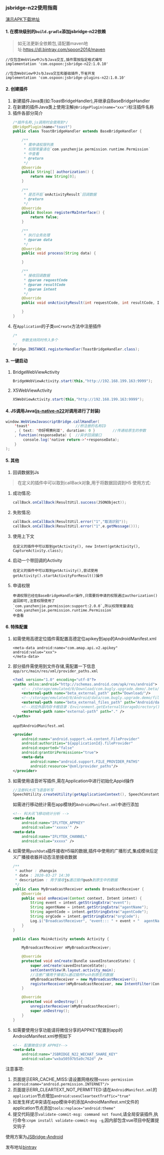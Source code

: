 ### jsbridge-n22使用指南 ###

[演示APK下载地址](http://android.n22.online/bdph)

#### 1. 在模块级别的`build.gradle`添加jsbridge-n22依赖
> 如无法更新全依赖包,请配置maven地址:https://dl.bintray.com/spoon2014/maven

```
//仅包含WebView中Js与Java交互,插件需按指定格式编写
implementation 'com.ospoon:jsbridge-n22:1.0.10'

//包含WebView中Js与Java交互和基础插件,节省开发
implementation 'com.ospoon:jsbridge-plugins-n22:1.0.10'
```

#### 2. 创建插件 #####

1. 新建插件Java类(如:ToastBridgeHandler),并继承自BaseBridgeHandler
2. 在新建的插件Java类上使用注解`@BridgePlugin(name="xxx")`标注插件名称
3. 插件各部分简介
    ```java
    /*插件名称,js调用时会使用到*/
    @BridgePlugin(name="toast")
    public class ToastBridgeHandler extends BaseBridgeHandler {
    
        /**
         * 需申请权限列表
         * 权限常量请在`com.yanzhenjie.permission.runtime.Permission`
         * 中查看
         * @return
         */
        @Override
        public String[] authorization() {
            return new String[0];
        }
    
        /**
         * 是否开启`onActivityResult`回调数据
         * @return
         */
        @Override
        public Boolean registerMaInterface() {
            return false;
        }
    
        /**
         * 执行业务处理
         * @param data
         */
        @Override
        public void process(String data) {
    
        }
    
        /**
         * 接收回调数据
         * @param requestCode
         * @param resultCode
         * @param intent
         */
        @Override
        public void onActivityResult(int requestCode, int resultCode, Intent intent) {
    
        }
    }
    ```
4. 在`Application`的子类`onCreate`方法中注册插件
    ```java
    /*
        参数支持同时传入多个
    */
    Bridge.INSTANCE.registerHandler(ToastBridgeHandler.class);
    ```
 #### 3. 一键启动
 1. BridgeWebViewActivity
     ```java
     BridgeWebViewActivity.start(this,"http://192.168.199.163:9999");
     ```
 2. X5WebViewActivity
    ```java
    X5WebViewActivity.start(this,"http://192.168.199.163:9999");
    ```
 
#### 4. JS调用Java([js-native-n22](./vue-js-java/src/utils/js-native-n22/readme.md)对调用进行了封装) ####
```java
window.WebViewJavascriptBridge.callHandler(
    'toast'                     //桥注册的名称ID
    , { text: '你好啊赛利亚', duration: 0 }        //传递给原生的参数
    , function(responseData) {  //异步回调接口
        console.log('native return->'+responseData);
    }
);
```

#### 5. 其他 ####
1. 回调数据到Js
> 在定义的插件中可以取到callBack对象,用于将数据回调到H5
使用方式:
1. 成功情况:
    ```java
    callBack.onCallBack(ResultUtil.success(JSONObject));
    ```
2. 失败情况:
    ```java
    callBack.onCallBack(ResultUtil.error("1","取消识别"));
    callBack.onCallBack(ResultUtil.error("1",e.getMessage()));
    ```
2. 使用上下文
    ```
    在定义的插件中可以取到getActivity(), new Intent(getActivity(), CaptureActivity.class);
    ```
3. 启动一个带回调的Activity
    ```
    在定义的插件中可以取到getActivity(),尝试使用getActivity().startActivityForResult()操作
    ```
4. 申请权限
    ```
    申请权限已经在BaseBridgeHandler操作,只需要将申请的权限通过authorization()返回即可,注意权限使用了
    `com.yanzhenjie.permission:support:2.0.0`,所以权限常量请在`com.yanzhenjie.permission.runtime.Permission`
    中查看
    ```

#### 6. 特殊配置 ####
1. 如需使用高德定位插件需配置高德定位apikey到app的AndroidManifest.xml
    ```
    <meta-data android:name="com.amap.api.v2.apikey" android:value="xxx">
    </meta-data>
    ```
2. 部分插件需使用到文件存储,需配置一下信息
    `app/src/main/res/xml/provider_paths.xml`
    ```xml
    <?xml version="1.0" encoding="utf-8"?>
    <paths xmlns:android="http://schemas.android.com/apk/res/android">
        <!-- /storage/emulated/0/Download/com.bugly.upgrade.demo/.beta/apk-->
        <external-path name="beta_external_path" path="Download/"/>
        <!--/storage/emulated/0/Android/data/com.bugly.upgrade.demo/files/apk/-->
        <external-path name="beta_external_files_path" path="Android/data/"/>
        <!--对应外部内存卡根目录：Environment.getExternalStorageDirectory()-->
        <external-path name="external-path" path="." />
    </paths>
    ```
    
    `app的AndroidManifest.xml`
    ```xml
    <provider
        android:name="android.support.v4.content.FileProvider"
        android:authorities="${applicationId}.fileProvider"
        android:exported="false"
        android:grantUriPermissions="true">
        <meta-data
            android:name="android.support.FILE_PROVIDER_PATHS"
            android:resource="@xml/provider_paths"/>
    </provider>
    ```
3. 如需使用语音听写插件,需在Application中进行初始化Appid操作
    ```java
    //注册科大讯飞语音听写
    SpeechUtility.createUtility(getApplicationContext(), SpeechConstant.APPID +"=xxxxx");
    ```
    如需进行移动统计需在app模块的`AndroidManifest.xml`中进行添加
    ```xml
    <!-- 科大讯飞移动统计分析 -->
    <meta-data
        android:name="IFLYTEK_APPKEY"
        android:value="'xxxxx'" />
    <meta-data
        android:name="IFLYTEK_CHANNEL"
        android:value="xxxxx" />
    ```

4. 如需使用`pushData`插件接收H5端的数据,插件中使用的广播形式,集成模块后定义广播接收器并动态注册接收数据
    ```java
    /**
     * author : zhangxin
     * date : 2020-03-27 14:30
     * description : 用于接收js通过插件push到原生中的数据
     */
    public class MyBroadcastReceiver extends BroadcastReceiver {
        @Override
        public void onReceive(Context context, Intent intent) {
            String event = intent.getStringExtra("event");
            String agentName = intent.getStringExtra("agentName");
            String agentCode = intent.getStringExtra("agentCode");
            String orgCode = intent.getStringExtra("orgCode");
            Log.i("BroadcastReceiver", "event::: " + event + "  agentName::: " + agentName + " agentCode::: " + agentCode + " orgCode::: " + orgCode);
        }
    }
    ```
    
    ```java
    public class MainActivity extends Activity {
    
        MyBroadcastReceiver mMyBroadcastReceiver;
    
        @Override
        protected void onCreate(Bundle savedInstanceState) {
            super.onCreate(savedInstanceState);
            setContentView(R.layout.activity_main);
            //注册广播用于接收Js通过插件Push到原生的数据
            mMyBroadcastReceiver = new MyBroadcastReceiver();
            registerReceiver(mMyBroadcastReceiver, new IntentFilter(Constants.JSBRIDGEN22_JS_PUSH_DATA_ACTION));
        }
    
        @Override
        protected void onDestroy() {
            unregisterReceiver(mMyBroadcastReceiver);
            super.onDestroy();
        }
    }
    ```

5. 如需要使用分享功能请将微信分享的APPKEY配置到app的AndroidManifest.xml参照如下
    ```xml
    <!-- 配置微信分享 APPKEY-->
    <meta-data
        android:name="JSBRIDGE_N22_WECHAT_SHARE_KEY"
        android:value="wxba50597b5a9c762d" />
    ```



 注意事项:
 1. 页面提示ERR_CACHE_MISS:请设置网络权限`<uses-permission android:name="android.permission.INTERNET"/>`
 2. 页面提示ERR_CLEARTEXT_NOT_PERMITTED:请在`AndroidManifest.xml`的`application`节点增加`android:usesCleartextTraffic="true"`
 3. 如发生样式冲突请在app模块中的添加AndroidManifest.xml文件的application节点添加`tools:replace="android:theme"`
 4. 提交代码提示`validate-commit-msg: command not found`,请全局安装插件,执行命令:`cnpm install validate-commit-msg -g`,因内部包含vue项目中配置提交钩子

使用方案为[JSBridge-Android](https://github.com/smallbuer/JSBridge-Android)

发布地址[bintray](https://bintray.com/spoon2014)

